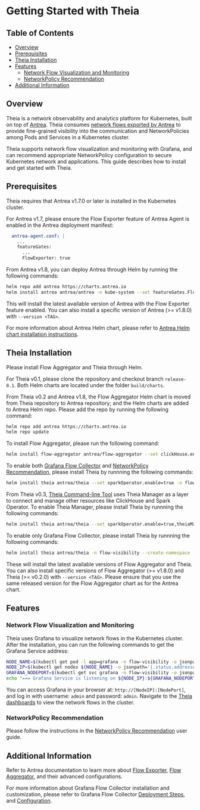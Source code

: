 # Getting Started with Theia

## Table of Contents

<!-- toc -->
- [Overview](#overview)
- [Prerequisites](#prerequisites)
- [Theia Installation](#theia-installation)
- [Features](#features)
  - [Network Flow Visualization and Monitoring](#network-flow-visualization-and-monitoring)
  - [NetworkPolicy Recommendation](#networkpolicy-recommendation)
- [Additional Information](#additional-information)
<!-- /toc -->

## Overview

Theia is a network observability and analytics platform for Kubernetes, built
on top of [Antrea](https://github.com/antrea-io/antrea). Theia consumes [network
flows exported by Antrea](https://github.com/antrea-io/antrea/blob/main/docs/network-flow-visibility.md)
to provide fine-grained visibility into the communication and NetworkPolicies
among Pods and Services in a Kubernetes cluster.

Theia supports network flow visualization and monitoring with Grafana, and can
recommend appropriate NetworkPolicy configuration to secure Kubernetes network
and applications. This guide describes how to install and get started with
Theia.

## Prerequisites

Theia requires that Antrea v1.7.0 or later is installed in the Kubernetes
cluster.

For Antrea v1.7, please ensure the Flow Exporter feature of Antrea
Agent is enabled in the Antrea deployment manifest:

```yaml
  antrea-agent.conf: |
    ...
    featureGates:
      ...
      FlowExporter: true
```

From Antrea v1.8, you can deploy Antrea through Helm by running the following
commands:

```bash
helm repo add antrea https://charts.antrea.io
helm install antrea antrea/antrea -n kube-system --set featureGates.FlowExporter=true
```

This will install the latest available version of Antrea with the Flow Exporter
feature enabled. You can also install a specific version of Antrea (>= v1.8.0)
with `--version <TAG>`.

For more information about Antrea Helm chart, please refer to
[Antrea Helm chart installation instructions](https://github.com/antrea-io/antrea/blob/main/docs/helm.md).

## Theia Installation

Please install Flow Aggregator and Theia through Helm.

For Theia v0.1, please clone the repository and checkout branch `release-0.1`.
Both Helm charts are located under the folder `build/charts`.

From Theia v0.2 and Antrea v1.8, the Flow Aggregator Helm chart is moved from
Theia repository to Antrea repository; and the Helm charts are added to Antrea
Helm repo. Please add the repo by running the following command:

```bash
helm repo add antrea https://charts.antrea.io
helm repo update
```

To install Flow Aggregator, please run the following command:

```bash
helm install flow-aggregator antrea/flow-aggregator --set clickHouse.enable=true,recordContents.podLabels=true -n flow-aggregator --create-namespace
```

To enable both [Grafana Flow Collector](network-flow-visibility.md) and
[NetworkPolicy Recommendation](networkpolicy-recommendation.md), please install
Theia by runnning the following commands:

```bash
helm install theia antrea/theia --set sparkOperator.enable=true -n flow-visibility --create-namespace
```

From Theia v0.3, [Theia Command-line Tool](theia-cli.md) uses Theia Manager
as a layer to connect and manage other resources like ClickHouse and Spark
Operator. To enable Theia Manager, please install Theia by runnning the
following commands:

```bash
helm install theia antrea/theia --set sparkOperator.enable=true,theiaManager.enable=true -n flow-visibility --create-namespace
```

To enable only Grafana Flow Collector, please install Theia by runnning the
following commands:

```bash
helm install theia antrea/theia -n flow-visibility --create-namespace
```

These will install the latest available versions of Flow Aggregator and Theia.
You can also install specific versions of Flow Aggregator (>= v1.8.0) and
Theia (>= v0.2.0) with `--version <TAG>`. Please ensure that you use the same
released version for the Flow Aggregator chart as for the Antrea chart.

## Features

### Network Flow Visualization and Monitoring

Theia uses Grafana to visualize network flows in the Kubernetes cluster. After
the installation, you can run the following commands to get the Grafana Service
address:

```bash
NODE_NAME=$(kubectl get pod -l app=grafana -n flow-visibility -o jsonpath='{.items[0].spec.nodeName}')
NODE_IP=$(kubectl get nodes ${NODE_NAME} -o jsonpath='{.status.addresses[0].address}')
GRAFANA_NODEPORT=$(kubectl get svc grafana -n flow-visibility -o jsonpath='{.spec.ports[*].nodePort}')
echo "=== Grafana Service is listening on ${NODE_IP}:${GRAFANA_NODEPORT} ==="
```

You can access Grafana in your browser at: `http://[NodeIP]:[NodePort]`, and log
in with username: `admin` and password: `admin`. Navigate to the [Theia
dashboards](network-flow-visibility.md#grafana-dashboards) to view the network
flows in the cluster.

### NetworkPolicy Recommendation

Please follow the instructions in the [NetworkPolicy Recommendation](networkpolicy-recommendation.md)
user guide.

## Additional Information

Refer to Antrea documentation to learn more about
[Flow Exporter](https://github.com/antrea-io/antrea/blob/main/docs/network-flow-visibility.md#flow-exporter),
[Flow Aggregator](https://github.com/antrea-io/antrea/blob/main/docs/network-flow-visibility.md#flow-aggregator),
and their advanced configurations.

For more information about Grafana Flow Collector installation and
customization, please refer to Grafana Flow Collector [Deployment Steps](network-flow-visibility.md#deployment-steps),
and [Configuration](network-flow-visibility.md#configuration).
